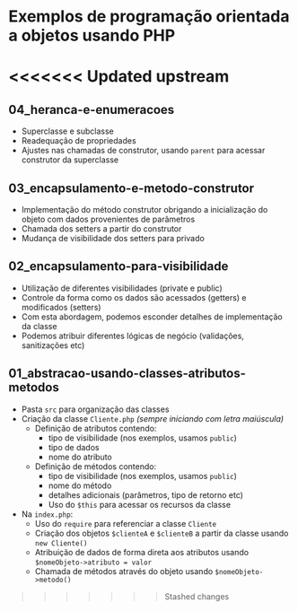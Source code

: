 # Exemplos de programação orientada a objetos usando PHP
<<<<<<< Updated upstream
=======

## 04_heranca-e-enumeracoes

- Superclasse e subclasse
- Readequação de propriedades
- Ajustes nas chamadas de construtor, usando `parent` para acessar construtor da superclasse


## 03_encapsulamento-e-metodo-construtor

- Implementação do método construtor obrigando a inicialização do objeto com dados provenientes de parâmetros
- Chamada dos setters a partir do construtor
- Mudança de visibilidade dos setters para privado


## 02_encapsulamento-para-visibilidade

- Utilização de diferentes visibilidades (private e public)
- Controle da forma como os dados são acessados (getters) e modificados (setters)
- Com esta abordagem, podemos esconder detalhes de implementação da classe
- Podemos atribuir diferentes lógicas de negócio (validações, sanitizações etc)


## 01_abstracao-usando-classes-atributos-metodos

- Pasta `src` para organização das classes
- Criação da classe `Cliente.php` *(sempre iniciando com letra maiúscula)*
    - Definição de atributos contendo:
        - tipo de visibilidade (nos exemplos, usamos `public`)
        - tipo de dados
        - nome do atributo
    - Definição de métodos contendo:
        - tipo de visibilidade (nos exemplos, usamos `public`)
        - nome do método
        - detalhes adicionais (parâmetros, tipo de retorno etc)
        - Uso do `$this` para acessar os recursos da classe
- Na `index.php`:
    - Uso do `require` para referenciar a classe `Cliente`
    - Criação dos objetos `$clienteA` e `$clienteB` a partir da classe usando `new Cliente()`
    - Atribuição de dados de forma direta aos atributos usando `$nomeObjeto->atributo = valor`
    - Chamada de métodos através do objeto usando `$nomeObjeto->metodo()`
>>>>>>> Stashed changes
